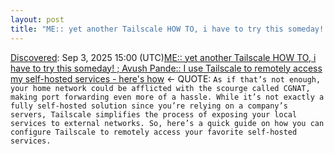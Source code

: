 ```yaml
---
layout: post
title: "ME:: yet another Tailscale HOW TO, i have to try this someday! ; Avush Pande:: I use Tailscale to remotely access my self-hosted services - here's how"
---
```

[Discovered](http://rolandtanglao.com/2020/07/29/p1-blogthis-checkvist-list-links-to-blog/): Sep 3, 2025 15:00 (UTC)[ME:: yet another Tailscale HOW TO, i have to try this someday! ; Avush Pande:: I use Tailscale to remotely access my self-hosted services - here's how](https://www.xda-developers.com/tailscale-guide/) <- QUOTE: `As if that’s not enough, your home network could be afflicted with the scourge called CGNAT, making port forwarding even more of a hassle. While it’s not exactly a fully self-hosted solution since you’re relying on a company’s servers, Tailscale simplifies the process of exposing your local services to external networks. So, here’s a quick guide on how you can configure Tailscale to remotely access your favorite self-hosted services.`
